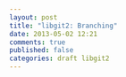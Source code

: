 ```yaml
---
layout: post
title: "libgit2: Branching"
date: 2013-05-02 12:21
comments: true
published: false
categories: draft libgit2
---
```


